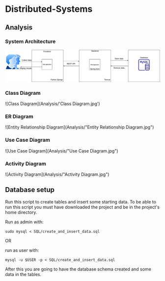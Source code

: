 # Distributed-Systems


## Analysis

### System Architecture

![System Architecture](Analysis/System_architecture.jpg)

### Class Diagram

![Class Diagram](Analysis/'Class Diagram.jpg')

### ER Diagram

![Entity Relationship Diagram](Analysis/"Entity Relationship Diagram.jpg")

### Use Case Diagram

![Use Case Diagram](Analysis/"Use Case Diagram.jpg")

### Activity Diagram

![Activity Diagram](Analysis/"Activity Diagram.jpg")


## Database setup

Run this script to create tables and insert some starting data. To be able to run this script you must have downloaded the project and be in the project's home directory.

Run as admin with:
```
sudo mysql < SQL/create_and_insert_data.sql 
```

OR

run as user with:
```
mysql -u $USER -p < SQL/create_and_insert_data.sql
```


After this you are going to have the database schema created and some data in the tables.


